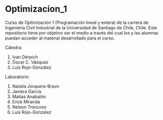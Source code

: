 # Optimizacion_1
Curso de Optimización 1 (Programación lineal y entera) de la carrera de Ingeniería Civil Industrial de la Universidad de Santiago de Chile, Chile. Este repositorio tiene por objetivo ser el medio a través del cual los y las alumnas puedan acceder al material desarrollado para el curso.

Cátedra:
1. Ivan Dérpich
2. Óscar C. Vásquez
3. Luis Rojo-González

Laboratorio:
1. Natalia Jorquera-Bravo
2. Javiera García
3. Matías Anabalón
4. Erick Miranda
5. Nelson Troncoso
6. Luis Rojo-González
